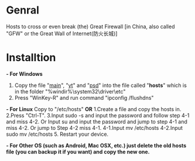 # Genral
Hosts to cross or even break (the) Great Firewall [in China, also called "GFW" or the Great Wall of Internet(防火长城)]

# Installtion
<b>- For Windows</b>
   1. Copy the file "<a href="https://raw.githubusercontent.com/WeiLDavid/hosts/main/main">main</a>", "<a href="https://raw.githubusercontent.com/WeiLDavid/hosts/yt/yt">yt</a>" and "<a href="https://raw.githubusercontent.com/WeiLDavid/hosts/main/main">psd</a>" into the file called "<b>hosts</b>" which is in the folder "%windir%\system32\driver\etc\"
   2. Press "WinKey-R" and run command "ipconfig /flushdns"
    
<b>- For Linux</b>
    Copy to "/etc/hosts"
  <b>OR</b>
    1.Create a file and copy the hosts in.
    2.Press "Ctrl-T".
    3.Input sudo -s and input the password and follow step 4-1 and miss 4-2.
      Or Input su <UserName> and input the password and jump to step 4-1 and miss 4-2.
      Or jump to Step 4-2 miss 4-1.
    4-1.Input mv <The obs. address of the file you created> /etc/hosts
    4-2.Input sudo mv <The obs. address of the file you created> /etc/hosts
    5. Restart your device.
  
  
  <b>- For Other OS (such as Android, Mac OSX, etc.)
     just delete the old hosts file (you can backup it if you want) and copy the new one.
